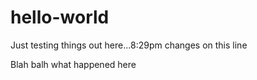 # hello-world

Just testing things out here...8:29pm changes on this line


Blah balh what happened here
